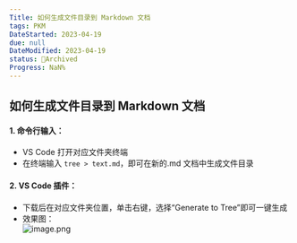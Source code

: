 ```yaml
---
Title: 如何生成文件目录到 Markdown 文档
tags: PKM
DateStarted: 2023-04-19
due: null
DateModified: 2023-04-19
status: 🔵Archived
Progress: NaN%
---
```


## 如何生成文件目录到 Markdown 文档

#### 1. 命令行输入：

- VS Code 打开对应文件夹终端
- 在终端输入 `tree > text.md`，即可在新的.md 文档中生成文件目录

#### 2. VS Code 插件：

- 下载后在对应文件夹位置，单击右键，选择“Generate to Tree”即可一键生成
- 效果图：  
  ![image.png](https://cdn.nlark.com/yuque/0/2022/png/29677165/1667800959538-beae4b5c-19a1-4bf5-acd6-db5209c33e67.png#clientId=ub76a8022-4bb2-4&crop=0&crop=0&crop=1&crop=1&from=paste&height=172&id=uc21c60f9&margin=%5Bobject%20Object%5D&name=image.png&originHeight=344&originWidth=1334&originalType=binary&ratio=1&rotation=0&showTitle=false&size=30279&status=done&style=none&taskId=u1a101bc3-d044-469e-9d9e-de0172418be&title=&width=667)
